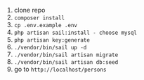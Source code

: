 1. clone repo
2. `composer install`
2. `cp .env.example .env`
4. `php artisan sail:install - choose mysql`
5. `php artisan key:generate`
6. `./vendor/bin/sail up -d`
7. `./vendor/bin/sail artisan migrate`
7. `./vendor/bin/sail artisan db:seed`
8. go to `http://localhost/persons`
